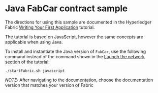 # Java FabCar contract sample

The directions for using this sample are documented in the Hyperledger Fabric
[Writing Your First Application](https://hyperledger-fabric.readthedocs.io/en/latest/write_first_app.html) tutorial.

The tutorial is based on JavaScript, however the same concepts are applicable when using Java.

To install and instantiate the Java version of `FabCar`, use the following command instead of the command shown in the [Launch the network](https://hyperledger-fabric.readthedocs.io/en/release-1.4/write_first_app.html#launch-the-network) section of the tutorial:

```
./startFabric.sh javascript
```

*NOTE:* After navigating to the documentation, choose the documentation version that matches your version of Fabric
